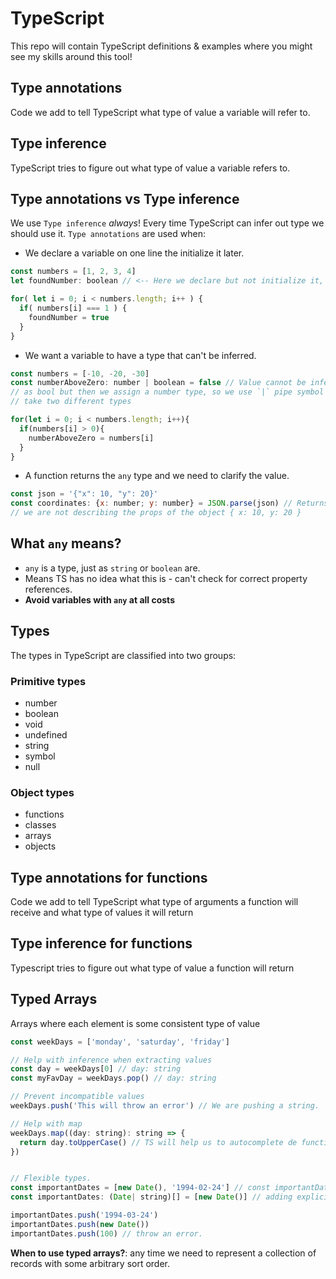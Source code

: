 # TypeScript

This repo will contain TypeScript definitions & examples where you might see my skills around this tool!

## Type annotations

Code we add to tell TypeScript what type of value a variable will refer to.

## Type inference

TypeScript tries to figure out what type of value a variable refers to.

## Type annotations vs Type inference

We use `Type inference` *always*! Every time TypeScript can infer out type we should use it. `Type annotations` are used when:

- We declare a variable on one line the initialize it later.

```Javascript
const numbers = [1, 2, 3, 4]
let foundNumber: boolean // <-- Here we declare but not initialize it, so we type the variable.

for( let i = 0; i < numbers.length; i++ ) {
  if( numbers[i] === 1 ) {
    foundNumber = true
  }
}
```

- We want a variable to have a type that can't be inferred.

```Javascript
const numbers = [-10, -20, -30]
const numberAboveZero: number | boolean = false // Value cannot be inferred because we innitialize it 
// as bool but then we assign a number type, so we use `|` pipe symbol to say that the variable can 
// take two different types

for(let i = 0; i < numbers.length; i++){
  if(numbers[i] > 0){
    numberAboveZero = numbers[i]
  }
}
```

- A function returns the `any` type and we need to clarify the value.

```Javascript
const json = '{"x": 10, "y": 20}'
const coordinates: {x: number; y: number} = JSON.parse(json) // Returns a any type because 
// we are not describing the props of the object { x: 10, y: 20 }
```

## What `any` means?

- `any` is a type, just as `string` or `boolean` are.
- Means TS has no idea what this is - can't check for correct property references.
- **Avoid variables with `any` at all costs**

## Types

The types in TypeScript are classified into two groups:

### Primitive types

- number
- boolean
- void
- undefined
- string
- symbol
- null

### Object types

- functions
- classes
- arrays
- objects

## Type annotations for functions

Code we add to tell TypeScript what type of arguments a function will receive and what type of values it will return

## Type inference for functions

Typescript tries to figure out what type of value a function will return

## Typed Arrays

Arrays where each element is some consistent type of value

```JavaScript
const weekDays = ['monday', 'saturday', 'friday']

// Help with inference when extracting values
const day = weekDays[0] // day: string
const myFavDay = weekDays.pop() // day: string

// Prevent incompatible values
weekDays.push('This will throw an error') // We are pushing a string.

// Help with map
weekDays.map((day: string): string => {
  return day.toUpperCase() // TS will help us to autocomplete de functions over day variable
})


// Flexible types.
const importantDates = [new Date(), '1994-02-24'] // const importantDates: (Date | string)[]
const importantDates: (Date| string)[] = [new Date()] // adding explicity the type.

importantDates.push('1994-03-24')
importantDates.push(new Date())
importantDates.push(100) // throw an error.
```

**When to use typed arrays?**: any time we need to represent a collection of records with some arbitrary sort order.
